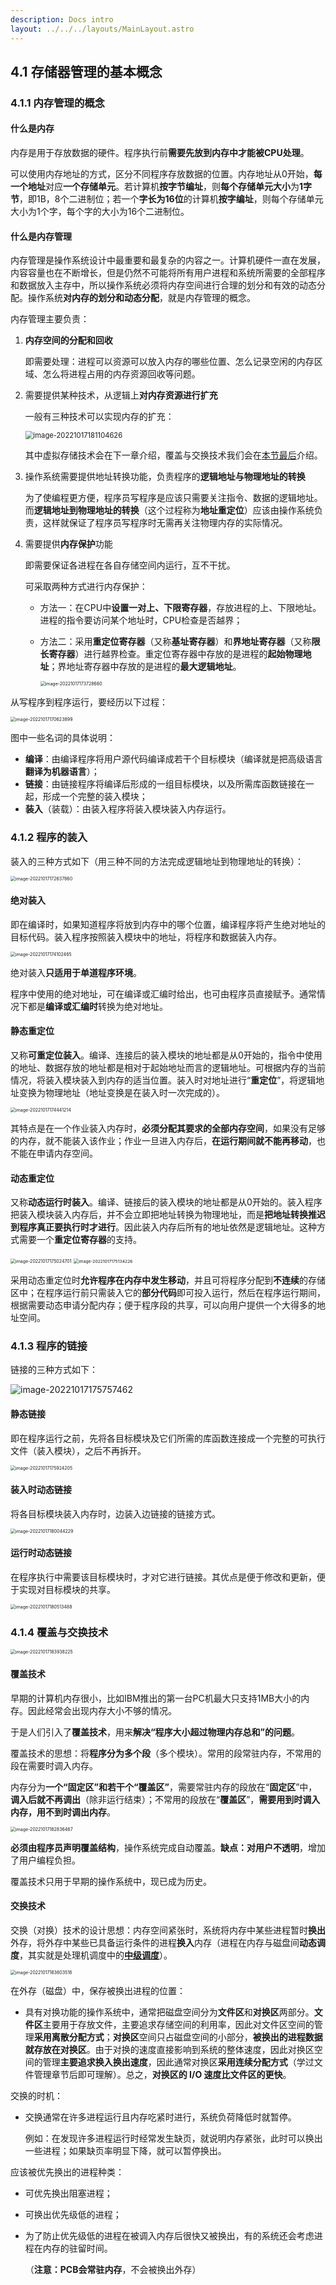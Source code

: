 ```yaml
---
description: Docs intro
layout: ../../../layouts/MainLayout.astro
---
```


## 4.1 存储器管理的基本概念

### 4.1.1 内存管理的概念

#### 什么是内存

内存是用于存放数据的硬件。程序执行前**需要先放到内存中才能被CPU处理**。

可以使用内存地址的方式，区分不同程序存放数据的位置。内存地址从0开始，**每一个地址**对应**一个存储单元**。若计算机**按字节编址**，则**每个存储单元大小**为**1字节**，即1B，8个二进制位；若一个**字长为16位**的计算机**按字编址**，则每个存储单元大小为1个字，每个字的大小为16个二进制位。

#### 什么是内存管理

内存管理是操作系统设计中最重要和最复杂的内容之一。计算机硬件一直在发展，内容容量也在不断增长，但是仍然不可能将所有用户进程和系统所需要的全部程序和数据放入主存中，所以操作系统必须将内存空间进行合理的划分和有效的动态分配。操作系统**对内存的划分和动态分配**，就是内存管理的概念。

内存管理主要负责：

1. **内存空间的分配和回收**

   即需要处理：进程可以资源可以放入内存的哪些位置、怎么记录空闲的内存区域、怎么将进程占用的内存资源回收等问题。

2. 需要提供某种技术，从逻辑上**对内存资源进行扩充**

   一般有三种技术可以实现内存的扩充：

   <img src="https://images.drshw.tech/images/notes/image-20221017181104626.png" alt="image-20221017181104626" style="zoom:80%;" />

   其中虚拟存储技术会在下一章介绍，覆盖与交换技术我们会在[本节最后](https://docs.drshw.tech/os/4/1/#414-%E8%A6%86%E7%9B%96%E4%B8%8E%E4%BA%A4%E6%8D%A2%E6%8A%80%E6%9C%AF)介绍。

3. 操作系统需要提供地址转换功能，负责程序的**逻辑地址与物理地址的转换**

   为了使编程更方便，程序员写程序是应该只需要关注指令、数据的逻辑地址。而**逻辑地址到物理地址的转换**（这个过程称为**地址重定位**）应该由操作系统负责，这样就保证了程序员写程序时无需再关注物理内存的实际情况。

4. 需要提供**内存保护**功能

   即需要保证各进程在各自存储空间内运行，互不干扰。

   可采取两种方式进行内存保护：

   + 方法一：在CPU中**设置一对上、下限寄存器**，存放进程的上、下限地址。进程的指令要访问某个地址时，CPU检查是否越界；

   + 方法二：采用**重定位寄存器**（又称**基址寄存器**）和**界地址寄存器**（又称**限长寄存器**）进行越界检查。重定位寄存器中存放的是进程的**起始物理地址**；界地址寄存器中存放的是进程的**最大逻辑地址**。

     <img src="https://images.drshw.tech/images/notes/image-20221017173728660.png" alt="image-20221017173728660" style="zoom:50%;" />

从写程序到程序运行，要经历以下过程：

<img src="https://images.drshw.tech/images/notes/image-20221017170623899.png" alt="image-20221017170623899" style="zoom:50%;" />

图中一些名词的具体说明：

+ **编译**：由编译程序将用户源代码编译成若干个目标模块（编译就是把高级语言**翻译为机器语言**）；
+ **链接**：由链接程序将编译后形成的一组目标模块，以及所需库函数链接在一起，形成一个完整的装入模块；
+ **装入**（装载）：由装入程序将装入模块装入内存运行。

### 4.1.2 程序的装入

装入的三种方式如下（用三种不同的方法完成逻辑地址到物理地址的转换）：

<img src="https://images.drshw.tech/images/notes/image-20221017172637860.png" alt="image-20221017172637860" style="zoom:50%;" />

#### 绝对装入

即在编译时，如果知道程序将放到内存中的哪个位置，编译程序将产生绝对地址的目标代码。装入程序按照装入模块中的地址，将程序和数据装入内存。

<img src="https://images.drshw.tech/images/notes/image-20221017174102465.png" alt="image-20221017174102465" style="zoom:50%;" />

绝对装入**只适用于单道程序环境**。

程序中使用的绝对地址，可在编译或汇编时给出，也可由程序员直接赋予。通常情况下都是**编译或汇编时**转换为绝对地址。

#### 静态重定位

又称**可重定位装入**。编译、连接后的装入模块的地址都是从0开始的，指令中使用的地址、数据存放的地址都是相对于起始地址而言的逻辑地址。可根据内存的当前情况，将装入模块装入到内存的适当位置。装入时对地址进行“**重定位**”，将逻辑地址变换为物理地址（地址变换是在装入时一次完成的）。

<img src="https://images.drshw.tech/images/notes/image-20221017174441214.png" alt="image-20221017174441214" style="zoom:50%;" />

其特点是在一个作业装入内存时，**必须分配其要求的全部内存空间**，如果没有足够的内存，就不能装入该作业；作业一旦进入内存后，**在运行期间就不能再移动**，也不能在申请内存空间。

#### 动态重定位

又称**动态运行时装入**。编译、链接后的装入模块的地址都是从0开始的。装入程序把装入模块装入内存后，并不会立即把地址转换为物理地址，而是**把地址转换推迟到程序真正要执行时才进行**。因此装入内存后所有的地址依然是逻辑地址。这种方式需要一个**重定位寄存器**的支持。

<img src="https://images.drshw.tech/images/notes/image-20221017175024701.png" alt="image-20221017175024701" style="zoom:50%;" />

<img src="https://images.drshw.tech/images/notes/image-20221017175134226.png" alt="image-20221017175134226" style="zoom:48%;" />

采用动态重定位时**允许程序在内存中发生移动**，并且可将程序分配到**不连续**的存储区中；在程序运行前只需装入它的**部分代码**即可投入运行，然后在程序运行期间，根据需要动态申请分配内存；便于程序段的共享，可以向用户提供一个大得多的地址空间。

### 4.1.3 程序的链接

链接的三种方式如下：

<img src="https://images.drshw.tech/images/notes/image-20221017175757462.png" alt="image-20221017175757462" style="zoom:100%;" />

#### 静态链接

即在程序运行之前，先将各目标模块及它们所需的库函数连接成一个完整的可执行文件（装入模块），之后不再拆开。

<img src="https://images.drshw.tech/images/notes/image-20221017175924205.png" alt="image-20221017175924205" style="zoom:50%;" />

#### 装入时动态链接

将各目标模块装入内存时，边装入边链接的链接方式。

<img src="https://images.drshw.tech/images/notes/image-20221017180044229.png" alt="image-20221017180044229" style="zoom:50%;" />

#### 运行时动态链接

在程序执行中需要该目标模块时，才对它进行链接。其优点是便于修改和更新，便于实现对目标模块的共享。

<img src="https://images.drshw.tech/images/notes/image-20221017180513488.png" alt="image-20221017180513488" style="zoom:50%;" />

### 4.1.4 覆盖与交换技术

<img src="https://images.drshw.tech/images/notes/image-20221017183938225.png" alt="image-20221017183938225" style="zoom:50%;" />

#### 覆盖技术

早期的计算机内存很小，比如IBM推出的第一台PC机最大只支持1MB大小的内存。因此经常会出现内存大小不够的情况。

于是人们引入了**覆盖技术**，用来**解决“程序大小超过物理内存总和”的问题**。

覆盖技术的思想：将**程序分为多个段**（多个模块）。常用的段常驻内存，不常用的段在需要时调入内存。

内存分为**一个“固定区”**和**若干个“覆盖区”**，需要常驻内存的段放在“**固定区**”中，**调入后就不再调出**（除非运行结束）；不常用的段放在“**覆盖区**”，**需要用到时调入内存，用不到时调出内存**。

<img src="https://images.drshw.tech/images/notes/image-20221017182836467.png" alt="image-20221017182836467" style="zoom:50%;" />

**必须由程序员声明覆盖结构**，操作系统完成自动覆盖。**缺点：对用户不透明**，增加了用户编程负担。

覆盖技术只用于早期的操作系统中，现已成为历史。

#### 交换技术

交换（对换）技术的设计思想：内存空间紧张时，系统将内存中某些进程暂时**换出**外存，将外存中某些已具备运行条件的进程**换入**内存（进程在内存与磁盘间**动态调度**，其实就是处理机调度中的[**中级调度**](https://docs.drshw.tech/os/3/1/#312-%E8%B0%83%E5%BA%A6%E7%9A%84%E4%B8%89%E4%B8%AA%E5%B1%82%E6%AC%A1)）。

<img src="https://images.drshw.tech/images/notes/image-20221017183603518.png" alt="image-20221017183603518" style="zoom:50%;" />

在外存（磁盘）中，保存被换出进程的位置：

+ 具有对换功能的操作系统中，通常把磁盘空间分为**文件区**和**对换区**两部分。**文件区**主要用于存放文件，主要追求存储空间的利用率，因此对文件区空间的管理**采用离散分配方式**；**对换区**空间只占磁盘空间的小部分，**被换出的进程数据就存放在对换区**。由于对换的速度直接影响到系统的整体速度，因此对换区空间的管理**主要追求换入换出速度**，因此通常对换区**采用连续分配方式**（学过文件管理章节后即可理解）。总之，**对换区的 I/O 速度比文件区的更快**。

交换的时机：

+ 交换通常在许多进程运行且内存吃紧时进行，系统负荷降低时就暂停。

  例如：在发现许多进程运行时经常发生缺页，就说明内存紧张，此时可以换出一些进程；如果缺页率明显下降，就可以暂停换出。

应该被优先换出的进程种类：

+ 可优先换出阻塞进程；

+ 可换出优先级低的进程；

+ 为了防止优先级低的进程在被调入内存后很快又被换出，有的系统还会考虑进程在内存的驻留时间。

  （**注意：PCB会常驻内存**，不会被换出外存）
